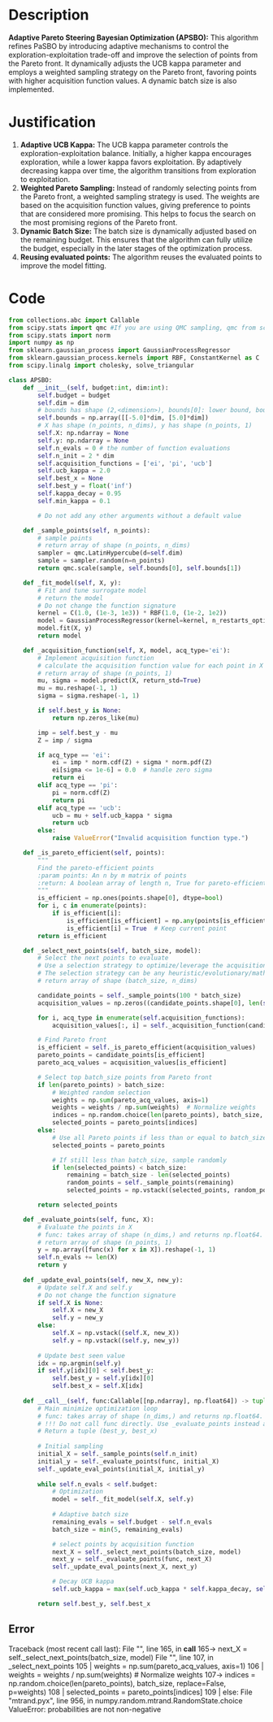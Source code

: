 # Description
**Adaptive Pareto Steering Bayesian Optimization (APSBO):** This algorithm refines PaSBO by introducing adaptive mechanisms to control the exploration-exploitation trade-off and improve the selection of points from the Pareto front. It dynamically adjusts the UCB kappa parameter and employs a weighted sampling strategy on the Pareto front, favoring points with higher acquisition function values. A dynamic batch size is also implemented.

# Justification
1.  **Adaptive UCB Kappa:** The UCB kappa parameter controls the exploration-exploitation balance. Initially, a higher kappa encourages exploration, while a lower kappa favors exploitation. By adaptively decreasing kappa over time, the algorithm transitions from exploration to exploitation.
2.  **Weighted Pareto Sampling:** Instead of randomly selecting points from the Pareto front, a weighted sampling strategy is used. The weights are based on the acquisition function values, giving preference to points that are considered more promising. This helps to focus the search on the most promising regions of the Pareto front.
3. **Dynamic Batch Size:** The batch size is dynamically adjusted based on the remaining budget. This ensures that the algorithm can fully utilize the budget, especially in the later stages of the optimization process.
4. **Reusing evaluated points:** The algorithm reuses the evaluated points to improve the model fitting.

# Code
```python
from collections.abc import Callable
from scipy.stats import qmc #If you are using QMC sampling, qmc from scipy is encouraged. Remove this line if you have better alternatives.
from scipy.stats import norm
import numpy as np
from sklearn.gaussian_process import GaussianProcessRegressor
from sklearn.gaussian_process.kernels import RBF, ConstantKernel as C
from scipy.linalg import cholesky, solve_triangular

class APSBO:
    def __init__(self, budget:int, dim:int):
        self.budget = budget
        self.dim = dim
        # bounds has shape (2,<dimension>), bounds[0]: lower bound, bounds[1]: upper bound
        self.bounds = np.array([[-5.0]*dim, [5.0]*dim])
        # X has shape (n_points, n_dims), y has shape (n_points, 1)
        self.X: np.ndarray = None
        self.y: np.ndarray = None
        self.n_evals = 0 # the number of function evaluations
        self.n_init = 2 * dim
        self.acquisition_functions = ['ei', 'pi', 'ucb']
        self.ucb_kappa = 2.0
        self.best_x = None
        self.best_y = float('inf')
        self.kappa_decay = 0.95
        self.min_kappa = 0.1

        # Do not add any other arguments without a default value

    def _sample_points(self, n_points):
        # sample points
        # return array of shape (n_points, n_dims)
        sampler = qmc.LatinHypercube(d=self.dim)
        sample = sampler.random(n=n_points)
        return qmc.scale(sample, self.bounds[0], self.bounds[1])

    def _fit_model(self, X, y):
        # Fit and tune surrogate model 
        # return the model
        # Do not change the function signature
        kernel = C(1.0, (1e-3, 1e3)) * RBF(1.0, (1e-2, 1e2))
        model = GaussianProcessRegressor(kernel=kernel, n_restarts_optimizer=5, alpha=1e-5)
        model.fit(X, y)
        return model

    def _acquisition_function(self, X, model, acq_type='ei'):
        # Implement acquisition function
        # calculate the acquisition function value for each point in X
        # return array of shape (n_points, 1)
        mu, sigma = model.predict(X, return_std=True)
        mu = mu.reshape(-1, 1)
        sigma = sigma.reshape(-1, 1)

        if self.best_y is None:
            return np.zeros_like(mu)

        imp = self.best_y - mu
        Z = imp / sigma

        if acq_type == 'ei':
            ei = imp * norm.cdf(Z) + sigma * norm.pdf(Z)
            ei[sigma <= 1e-6] = 0.0  # handle zero sigma
            return ei
        elif acq_type == 'pi':
            pi = norm.cdf(Z)
            return pi
        elif acq_type == 'ucb':
            ucb = mu + self.ucb_kappa * sigma
            return ucb
        else:
            raise ValueError("Invalid acquisition function type.")

    def _is_pareto_efficient(self, points):
        """
        Find the pareto-efficient points
        :param points: An n by m matrix of points
        :return: A boolean array of length n, True for pareto-efficient points, False otherwise
        """
        is_efficient = np.ones(points.shape[0], dtype=bool)
        for i, c in enumerate(points):
            if is_efficient[i]:
                is_efficient[is_efficient] = np.any(points[is_efficient] > c, axis=1) | (points[is_efficient] == c).all(axis=1)
                is_efficient[i] = True  # Keep current point
        return is_efficient

    def _select_next_points(self, batch_size, model):
        # Select the next points to evaluate
        # Use a selection strategy to optimize/leverage the acquisition function
        # The selection strategy can be any heuristic/evolutionary/mathematical/hybrid methods.
        # return array of shape (batch_size, n_dims)

        candidate_points = self._sample_points(100 * batch_size)
        acquisition_values = np.zeros((candidate_points.shape[0], len(self.acquisition_functions)))

        for i, acq_type in enumerate(self.acquisition_functions):
            acquisition_values[:, i] = self._acquisition_function(candidate_points, model, acq_type).flatten()

        # Find Pareto front
        is_efficient = self._is_pareto_efficient(acquisition_values)
        pareto_points = candidate_points[is_efficient]
        pareto_acq_values = acquisition_values[is_efficient]

        # Select top batch_size points from Pareto front
        if len(pareto_points) > batch_size:
            # Weighted random selection
            weights = np.sum(pareto_acq_values, axis=1)
            weights = weights / np.sum(weights)  # Normalize weights
            indices = np.random.choice(len(pareto_points), batch_size, replace=False, p=weights)
            selected_points = pareto_points[indices]
        else:
            # Use all Pareto points if less than or equal to batch_size
            selected_points = pareto_points

            # If still less than batch_size, sample randomly
            if len(selected_points) < batch_size:
                remaining = batch_size - len(selected_points)
                random_points = self._sample_points(remaining)
                selected_points = np.vstack((selected_points, random_points))

        return selected_points

    def _evaluate_points(self, func, X):
        # Evaluate the points in X
        # func: takes array of shape (n_dims,) and returns np.float64.
        # return array of shape (n_points, 1)
        y = np.array([func(x) for x in X]).reshape(-1, 1)
        self.n_evals += len(X)
        return y
    
    def _update_eval_points(self, new_X, new_y):
        # Update self.X and self.y
        # Do not change the function signature
        if self.X is None:
            self.X = new_X
            self.y = new_y
        else:
            self.X = np.vstack((self.X, new_X))
            self.y = np.vstack((self.y, new_y))
        
        # Update best seen value
        idx = np.argmin(self.y)
        if self.y[idx][0] < self.best_y:
            self.best_y = self.y[idx][0]
            self.best_x = self.X[idx]
    
    def __call__(self, func:Callable[[np.ndarray], np.float64]) -> tuple[np.float64, np.array]:
        # Main minimize optimization loop
        # func: takes array of shape (n_dims,) and returns np.float64.
        # !!! Do not call func directly. Use _evaluate_points instead and be aware of the budget when calling it. !!!
        # Return a tuple (best_y, best_x)
        
        # Initial sampling
        initial_X = self._sample_points(self.n_init)
        initial_y = self._evaluate_points(func, initial_X)
        self._update_eval_points(initial_X, initial_y)
        
        while self.n_evals < self.budget:
            # Optimization
            model = self._fit_model(self.X, self.y)
            
            # Adaptive batch size
            remaining_evals = self.budget - self.n_evals
            batch_size = min(5, remaining_evals)

            # select points by acquisition function
            next_X = self._select_next_points(batch_size, model)
            next_y = self._evaluate_points(func, next_X)
            self._update_eval_points(next_X, next_y)

            # Decay UCB kappa
            self.ucb_kappa = max(self.ucb_kappa * self.kappa_decay, self.min_kappa)

        return self.best_y, self.best_x
```
## Error
 Traceback (most recent call last):
  File "<APSBO>", line 165, in __call__
 165->             next_X = self._select_next_points(batch_size, model)
  File "<APSBO>", line 107, in _select_next_points
 105 |             weights = np.sum(pareto_acq_values, axis=1)
 106 |             weights = weights / np.sum(weights)  # Normalize weights
 107->             indices = np.random.choice(len(pareto_points), batch_size, replace=False, p=weights)
 108 |             selected_points = pareto_points[indices]
 109 |         else:
  File "mtrand.pyx", line 956, in numpy.random.mtrand.RandomState.choice
ValueError: probabilities are not non-negative
